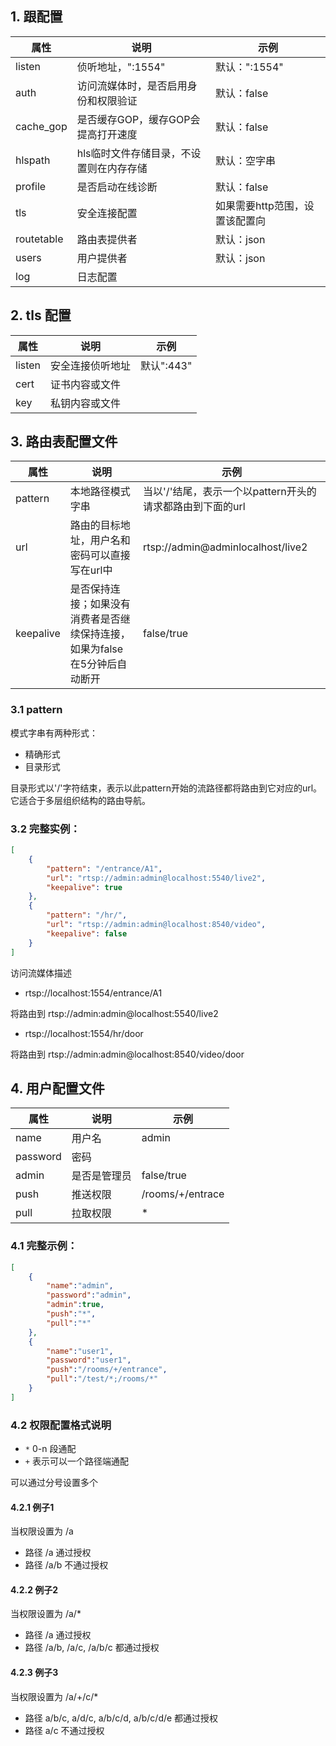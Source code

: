 ## 1. 跟配置
属性 | 说明 |  示例  
-|-|-
listen | 侦听地址，":1554" | 默认：":1554" |
auth | 访问流媒体时，是否启用身份和权限验证 |默认：false |
cache_gop | 是否缓存GOP，缓存GOP会提高打开速度|默认：false |
hlspath | hls临时文件存储目录，不设置则在内存存储|默认：空字串 |
profile | 是否启动在线诊断|默认：false |
tls | 安全连接配置 |如果需要http范围，设置该配置向 |
routetable | 路由表提供者 | 默认：json|
users | 用户提供者 |默认：json |
log | 日志配置 | |

## 2. tls 配置
属性 | 说明 |  示例  
-|-|-
listen | 安全连接侦听地址 |默认":443" |
cert | 证书内容或文件 | |
key | 私钥内容或文件 | |

## 3. 路由表配置文件
属性 | 说明 |  示例  
-|-|-
pattern | 本地路径模式字串 | 当以'/'结尾，表示一个以pattern开头的请求都路由到下面的url |
url | 路由的目标地址，用户名和密码可以直接写在url中 | rtsp://admin@adminlocalhost/live2 |
keepalive | 是否保持连接；如果没有消费者是否继续保持连接，如果为false在5分钟后自动断开 | false/true |

### 3.1 pattern
模式字串有两种形式：
+ 精确形式
+ 目录形式

目录形式以'/'字符结束，表示以此pattern开始的流路径都将路由到它对应的url。它适合于多层组织结构的路由导航。
### 3.2 完整实例：
``` json
[
	{
        "pattern": "/entrance/A1",
        "url": "rtsp://admin:admin@localhost:5540/live2",
		"keepalive": true
    },
    {
        "pattern": "/hr/",
        "url": "rtsp://admin:admin@localhost:8540/video",
		"keepalive": false
	}
]
```


访问流媒体描述
+ rtsp://localhost:1554/entrance/A1

将路由到 rtsp://admin:admin@localhost:5540/live2
+ rtsp://localhost:1554/hr/door

将路由到 rtsp://admin:admin@localhost:8540/video/door

## 4. 用户配置文件
属性 | 说明 |  示例  
-|-|-
name | 用户名 | admin |
password | 密码 |  |
admin | 是否是管理员 | false/true |
push | 推送权限 | /rooms/+/entrace |
pull | 拉取权限 | * |

### 4.1 完整示例：
``` json
[
    {
        "name":"admin",
        "password":"admin",
        "admin":true,
        "push":"*",
        "pull":"*"
    },
    {
        "name":"user1",
        "password":"user1",
        "push":"/rooms/+/entrance",
        "pull":"/test/*;/rooms/*"
    }
]
```

### 4.2 权限配置格式说明
+ `*` 0-n 段通配
+ `+` 表示可以一个路径端通配

可以通过分号设置多个
#### 4.2.1 例子1
当权限设置为 /a
+ 路径 /a 通过授权
+ 路径 /a/b 不通过授权

#### 4.2.2 例子2
当权限设置为 /a/*
+ 路径 /a 通过授权
+ 路径 /a/b, /a/c, /a/b/c 都通过授权

#### 4.2.3 例子3
当权限设置为 /a/+/c/*
+ 路径 a/b/c, a/d/c, a/b/c/d, a/b/c/d/e 都通过授权
+ 路径 a/c 不通过授权
